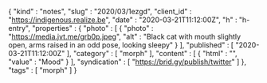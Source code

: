 {
  "kind" : "notes",
  "slug" : "2020/03/1ezgd",
  "client_id" : "https://indigenous.realize.be",
  "date" : "2020-03-21T11:12:00Z",
  "h" : "h-entry",
  "properties" : {
    "photo" : [ {
      "photo" : "https://media.jvt.me/grb0p.jpeg",
      "alt" : "Black cat with mouth slightly open, arms raised in an odd pose, looking sleepy"
    } ],
    "published" : [ "2020-03-21T11:12:00Z" ],
    "category" : [ "morph" ],
    "content" : [ {
      "html" : "",
      "value" : "Mood"
    } ],
    "syndication" : [ "https://brid.gy/publish/twitter" ]
  },
  "tags" : [ "morph" ]
}
